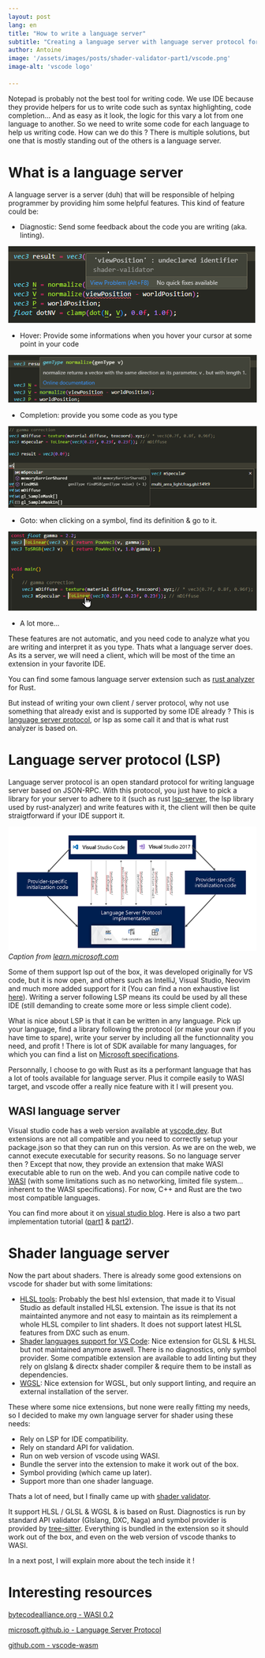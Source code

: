 ```yaml
---
layout: post
lang: en
title: "How to write a language server"
subtitle: "Creating a language server with language server protocol for vscode"
author: Antoine
image: '/assets/images/posts/shader-validator-part1/vscode.png'
image-alt: 'vscode logo'

---
```


Notepad is probably not the best tool for writing code. We use IDE because they provide helpers for us to write code such as syntax highlighting, code completion... And as easy as it look, the logic for this vary a lot from one language to another. So we need to write some code for each language to help us writing code. How can we do this ? There is multiple solutions, but one that is mostly standing out of the others is a language server.

# What is a language server

A language server is a server (duh) that will be responsible of helping programmer by providing him some helpful features. This kind of feature could be:

- Diagnostic: Send some feedback about the code you are writing (aka. linting).

![diagnostic](/assets/images/posts/shader-validator-part1/diagnostic.png)

- Hover: Provide some informations when you hover your cursor at some point in your code

![hover](/assets/images/posts/shader-validator-part1/hover.png)

- Completion: provide you some code as you type

![completion](/assets/images/posts/shader-validator-part1/completion.png)

- Goto: when clicking on a symbol, find its definition & go to it.

![goto](/assets/images/posts/shader-validator-part1/goto.png)

- A lot more...

These features are not automatic, and you need code to analyze what you are writing and interpret it as you type. Thats what a language server does. As its a server, we will need a client, which will be most of the time an extension in your favorite IDE.

You can find some famous language server extension such as [rust analyzer](https://rust-analyzer.github.io/) for Rust.

But instead of writing your own client / server protocol, why not use something that already exist and is supported by some IDE already ? This is [language server protocol](https://microsoft.github.io/language-server-protocol/), or lsp as some call it and that is what rust analyzer is based on. 

# Language server protocol (LSP)

Language server protocol is an open standard protocol for writing language server based on JSON-RPC. With this protocol, you just have to pick a library for your server to adhere to it (such as rust [lsp-server](https://crates.io/crates/lsp-server), the lsp library used by rust-analyzer) and write features with it, the client will then be quite straigtforward if your IDE support it. 

![lsp-implementation](/assets/images/posts/shader-validator-part1/lsp-implementation.png)
*Caption from [learn.microsoft.com](https://learn.microsoft.com/en-us/visualstudio/extensibility/adding-an-lsp-extension?view=vs-2022)*

Some of them support lsp out of the box, it was developed originally for VS code, but it is now open, and others such as IntelliJ, Visual Studio, Neovim and much more added support for it (You can find a non exhaustive list [here](https://microsoft.github.io/language-server-protocol/implementors/tools/)). Writing a server following LSP means its could be used by all these IDE (still demanding to create some more or less simple client code).

What is nice about LSP is that it can be written in any language. Pick up your language, find a library following the protocol (or make your own if you have time to spare), write your server by including all the functionnality you need, and profit ! There is lot of SDK available for many languages, for which you can find a list on [Microsoft specifications](https://microsoft.github.io/language-server-protocol/implementors/sdks/).

Personnally, I choose to go with Rust as its a performant language that has a lot of tools available for language server. Plus it compile easily to WASI target, and vscode offer a really nice feature with it I will present you.

## WASI language server

Visual studio code has a web version available at [vscode.dev](https://vscode.dev). But extensions are not all compatible and you need to correctly setup your package.json so that they can run on this version. As we are on the web, we cannot execute executable for security reasons. So no language server then ? Except that now, they provide an extension that make WASI executable able to run on the web. And you can compile native code to [WASI](https://wasi.dev/) (with some limitations such as no networking, limited file system... inherent to the WASI specifications). For now, C++ and Rust are the two most compatible languages.

You can find more about it on [visual studio blog](https://code.visualstudio.com/blogs/2023/06/05/vscode-wasm-wasi). Here is also a two part implementation tutorial ([part1](https://code.visualstudio.com/blogs/2024/05/08/wasm) & [part2](https://code.visualstudio.com/blogs/2024/06/07/wasm-part2)).


# Shader language server

Now the part about shaders. There is already some good extensions on vscode for shader but with some limitations:
- [HLSL tools](https://marketplace.visualstudio.com/items?itemName=TimGJones.hlsltools): Probably the best hlsl extension, that made it to Visual Studio as default installed HLSL extension. The issue is that its not maintainted anymore and not easy to maintain as its reimplement a whole HLSL compiler to lint shaders. It does not support latest HLSL features from DXC such as enum.
- [Shader languages support for VS Code](https://marketplace.visualstudio.com/items?itemName=slevesque.shader): Nice extension for GLSL & HLSL but not maintained anymore aswell. There is no diagnostics, only symbol provider. Some compatible extension are available to add linting but they rely on glslang & directx shader compiler & require them to be install as dependencies.
- [WGSL](https://marketplace.visualstudio.com/items?itemName=PolyMeilex.wgsl): Nice extension for WGSL, but only support linting, and require an external installation of the server.

These where some nice extensions, but none were really fitting my needs, so I decided to make my own language server for shader using these needs:
- Rely on LSP for IDE compatibility.
- Rely on standard API for validation.
- Run on web version of vscode using WASI.
- Bundle the server into the extension to make it work out of the box.
- Symbol providing (which came up later).
- Support more than one shader language.

Thats a lot of need, but I finally came up with [shader validator](https://marketplace.visualstudio.com/items?itemName=antaalt.shader-validator). 

It support HLSL / GLSL & WGSL & is based on Rust. Diagnostics is run by standard API validator (Glslang, DXC, Naga) and symbol provider is provided by [tree-sitter](https://tree-sitter.github.io/tree-sitter/). Everything is bundled in the extension so it should work out of the box, and even on the web version of vscode thanks to WASI.

In a next post, I will explain more about the tech inside it !

# Interesting resources

[bytecodealliance.org - WASI 0.2](https://bytecodealliance.org/articles/WASI-0.2)

[microsoft.github.io - Language Server Protocol](https://microsoft.github.io/language-server-protocol/)

[github.com - vscode-wasm](https://github.com/microsoft/vscode-wasm)